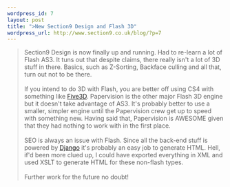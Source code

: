 ```yaml
--- 
wordpress_id: 7
layout: post
title: ">New Section9 Design and Flash 3D"
wordpress_url: http://www.section9.co.uk/blog/?p=7
---
```

>Section9 Design is now finally up and running. Had to re-learn a lot of Flash AS3. It tuns out that despite claims, there really isn't a lot of 3D stuff in there. Basics, such as Z-Sorting, Backface culling and all that, turn out not to be there.<br /><br />If you intend to do 3D with Flash, you are better off using CS4 with something like <a href="http://five3d.mathieu-badimon.com/">Five3D</a>. Papervision is the other major Flash 3D engine but it doesn't take advantage of AS3. It's probably better to use a smaller, simpler engine until the Papervision crew get up to speed with something new. Having said that, Papervision is AWESOME given that they had nothing to work with in the first place.<br /><br />SEO is always an issue with Flash. Since all the back-end stuff is powered by <a href="http://www.djangoproject.com">Django</a> it's probably an easy job to generate HTML. Hell, if'd been more clued up, I could have exported everything in XML and used XSLT to generate HTML for these non-flash types. <br /><br />Further work for the future no doubt!
